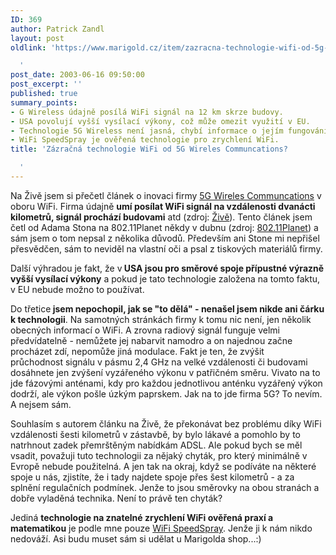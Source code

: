 ```yaml
---
ID: 369
author: Patrick Zandl
layout: post
oldlink: 'https://www.marigold.cz/item/zazracna-technologie-wifi-od-5g-wireles-communcations

  '
post_date: 2003-06-16 09:50:00
post_excerpt: ''
published: true
summary_points:
- G Wireless údajně posílá WiFi signál na 12 km skrze budovy.
- USA povolují vyšší vysílací výkony, což může omezit využití v EU.
- Technologie 5G Wireless není jasná, chybí informace o jejím fungování.
- WiFi SpeedSpray je ověřená technologie pro zrychlení WiFi.
title: 'Zázračná technologie WiFi od 5G Wireles Communcations?

  '
---
```


<p>
Na Živě jsem si přečetl článek o inovaci firmy <A href="http://www.5gwireless.com/">5G Wireles Communcations</A> v oboru WiFi. Firma údajně <STRONG>umí posílat WiFi signál na vzdálenosti dvanácti kilometrů, signál prochází budovami</STRONG> atd (zdroj: <A href="http://www.zive.cz/h/Uzivatel/Ar.asp?ARI=111246&amp;CAI=2104" target=_blank>Živě</A>). Tento článek jsem četl od Adama Stona na 802.11Planet někdy v dubnu (zdroj: <A href="http://www.80211-planet.com/columns/article.php/2191841" target=_blank>802.11Planet</A>)&#160;a sám jsem o tom nepsal z několika důvodů. Především ani Stone mi nepřišel přesvědčen, sám to neviděl na vlastní oči a psal z tiskových materiálů firmy. </p>

<p>
Další výhradou je fakt, že v<STRONG> USA jsou pro směrové spoje přípustné výrazně vyšší vysílací výkony</STRONG> a pokud je tato technologie založena na tomto faktu, v EU nebude možno to používat. </p>

<p>
Do třetice<STRONG> jsem nepochopil, jak se "to dělá" - nenašel jsem nikde ani čárku k technologii</STRONG>. Na samotných stránkách firmy k tomu nic není, jen několik obecných informací o WiFi. A zrovna radiový signál funguje velmi předvídatelně - nemůžete jej nabarvit namodro a on najednou začne procházet zdí, nepomůže jiná modulace. Fakt je ten, že zvýšit průchodnost&#160;signálu v pásmu 2,4 GHz na velké vzdálenosti či budovami dosáhnete jen zvýšení vyzářeného výkonu v patřičném směru. Vivato na to jde fázovými anténami, kdy pro každou jednotlivou anténku vyzářený výkon dodrží, ale výkon pošle úzkým paprskem. Jak na to jde firma 5G? To nevím. A nejsem sám. </p>

<p>
Souhlasím s autorem článku na Živě, že překonávat bez problému díky WiFi vzdálenosti šesti kilometrů v zástavbě, by bylo lákavé a pomohlo by to natrhnout zadek přemrštěným nabídkám ADSL. Ale pokud bych se měl vsadit, považuji tuto technologii za nějaký chyták, pro který minimálně v Evropě nebude použitelná. A jen tak na okraj, když se podíváte na některé spoje u nás, zjistíte, že i tady najdete spoje přes šest kilometrů - a za splnění regulačních podmínek. Jenže to jsou směrovky na obou stranách a dobře vyladěná technika. Není to právě ten chyták?</p>

<p>
Jediná <STRONG>technologie na znatelné zrychlení WiFi ověřená praxí a matematikou</STRONG> je podle mne pouze <A href="http://www.j-walk.com/blog/docs/wifispray.htm" target=_blank>WiFi SpeedSpray</A>. Jenže ji k nám nikdo nedováží. Asi budu muset sám si udělat u Marigolda shop...:)</p>